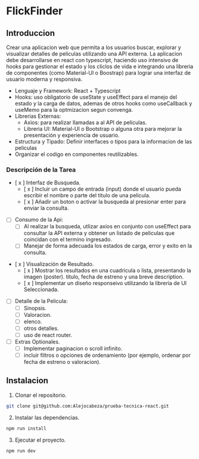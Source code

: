 # FlickFinder

## Introduccion

Crear una aplicacion web que permita a los usuarios buscar, explorar y visualizar detalles de peliculas utilizando una API externa. La aplicacion debe desarrollarse en react con typescript, haciendo uso intensivo de hooks para gestionar el estado y los cliclos de vida e integrando una libreria de componentes (como Material-UI o Boostrap) para lograr una interfaz de usuario moderna y responsiva.

- Lenguaje y Framework: React + Typescript
- Hooks: uso obligatorio de useState y useEffect para el manejo del estado y la carga de datos, ademas de otros hooks como useCallback y useMemo para la optmizacion segun convenga.
- Librerias Externas:
  - Axios: para realizar llamadas a al API de peliculas.
  - Libreria UI: Material-UI o Bootstrap o alguna otra para mejorar la presentación y experiencia de usuario.
- Estructura y Tipado: Definir interfaces o tipos para la informacion de las peliculas
- Organizar el codigo en componentes reutilizables.

### Descripción de la Tarea

- [ x ] Interfaz de Busqueda.
  - [ x ] Incluir un campo de entrada (input) donde el usuario pueda escribir el nombre o parte del titulo de una pelicula.
  - [ x ] Añadir un boton o activar la busqueda al presionar enter para enviar la consulta.
- [ ] Consumo de la Api:
  - [ ] Al realizar la busqueda, utlizar axios en conjunto con useEffect para consultar la API externa y obtener un listado de peliculas que coincidan con el termino ingresado.
  - [ ] Manejar de forma adecuada los estados de carga, error y exito en la consulta.
- [ x ] Visualización de Resultado.
  - [ x ] Mostrar los resultados en una cuadricula o lista, presentando la imagen (poster). titulo, fecha de estreno y una breve description.
  - [ x ] Implementar un diseño responseivo utilizando la libreria de UI Seleccionada.
- [ ] Detalle de la Pelicula:
  - [ ] Sinopsis.
  - [ ] Valoracion.
  - [ ] elenco.
  - [ ] otros detalles.
  - [ ] uso de react router.
- [ ] Extras Optionales.
  - [ ] Implementar paginacion o scroll infinito.
  - [ ] incluir filtros o opciones de ordenamiento (por ejemplo, ordenar por fecha de estreno o valoracion).

## Instalacion

1. Clonar el repositorio.

```bash
git clone git@github.com:Alejocabeza/prueba-tecnica-react.git
```

2. Instalar las dependencias.

```bash
npm run install

```

3. Ejecutar el proyecto.

```bash
npm run dev

```
